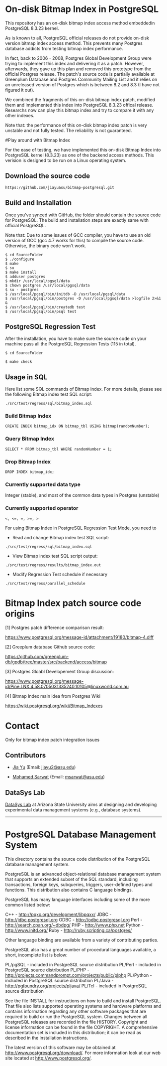 On-disk Bitmap Index in PostgreSQL
=====================================
This repository has an on-disk bitmap index access method embeddedin PostgreSQL 8.3.23 kernel.

As is known to all, PostgreSQL official releases do not provide on-disk version bitmap index access method. This prevents many Postgres database addicts from testing bitmap index performance.

In fact, back to 2006 - 2008, Postgres Global Development Group were trying to implement this index and delivering it as a patch. However, afterwards, they gave up this plan and removed this prototype from the official Postgres release. The patch's source code is partially available at Greenplum Database and Postgres Community Mailing List and it relies on an unreleased version of Postgres which is between 8.2 and 8.3 (I have not figured it out). 

We combined the fragments of this on-disk bitmap index patch, modified them and implemented this index into PostgreSQL 8.3.23 offical release. Researchs now can play this bitmap index and try to compare it with any other indexes. 

Note that: the performance of this on-disk bitmap index patch is very unstable and not fully tested. The reliability is not guaranteed.

#Play around with Bitmap Index

For the ease of testing, we have implemented this on-disk Bitmap Index into PostgreSQL kernel (8.3.23) as one of the backend access methods. This verision is designed to be run on a Linux operating system.

## Download the source code
```
https://github.com/jiayuasu/bitmap-postgresql.git
```
## Build and Installation
Once you've synced with GitHub, the folder should contain the source code for PostgreSQL. The build and installation steps are exactly same with official PostgreSQL.

Note that: Due to some issues of GCC compiler, you have to use an old version of GCC (gcc 4.7 works for this) to compile the source code. Otherwise, the binary code won't work.


```
$ cd SourceFolder
$ ./configure
$ make
$ su
$ make install
$ adduser postgres
$ mkdir /usr/local/pgsql/data
$ chown postgres /usr/local/pgsql/data
$ su - postgres
$ /usr/local/pgsql/bin/initdb -D /usr/local/pgsql/data
$ /usr/local/pgsql/bin/postgres -D /usr/local/pgsql/data >logfile 2>&1 &
$ /usr/local/pgsql/bin/createdb test
$ /usr/local/pgsql/bin/psql test
```

## PostgreSQL Regression Test

After the installation, you have to make sure the source code on your machine pass all the PostgreSQL Regression Tests (115 in total).
```
$ cd SourceFolder

$ make check
```

## Usage in SQL

Here list some SQL commands of Bitmap index. For more details, please see the following Bitmap index test SQL script:
```
./src/test/regress/sql/bitmap_index.sql

```

### Build Bitmap Index
```
CREATE INDEX bitmap_idx ON bitmap_tbl USING bitmap(randomNumber);

```

### Query Bitmap Index

```
SELECT * FROM bitmap_tbl WHERE randomNumber = 1;
```

### Drop Bitmap Index
```
DROP INDEX bitmap_idx;
```
### Currently supported data type

Integer (stable), and most of the common data types in Postgres (unstable)

### Currently supported operator

```
<, <=, =, >=, >
```



For using Bitmap Index in PostgreSQL Regression Test Mode, you need to

* Read and change Bitmap index test SQL script:

```
./src/test/regress/sql/bitmap_index.sql

```
* View Bitmap index test SQL script output:

```
./src/test/regress/results/bitmap_index.out

```

* Modify Regression Test schedule if necessary

```
./src/test/regress/parallel_schedule
```
# Bitmap Index patch source code origins

[1] Postgres patch difference comparison result:

https://www.postgresql.org/message-id/attachment/19180/bitmap-4.diff

[2] Greeplum database Github source code:

https://github.com/greenplum-db/gpdb/tree/master/src/backend/access/bitmap

[3] Postgres Gloabl Developement Group discussion:

https://www.postgresql.org/message-id/Pine.LNX.4.58.0705031335240.10105@linuxworld.com.au

[4] Bitmap Index main idea from Postgres Wiki

https://wiki.postgresql.org/wiki/Bitmap_Indexes



# Contact

Only for bitmap index patch integration issues

## Contributors
* [Jia Yu](http://www.public.asu.edu/~jiayu2/) (Email: jiayu2@asu.edu)

* [Mohamed Sarwat](http://faculty.engineering.asu.edu/sarwat/) (Email: msarwat@asu.edu)

## DataSys Lab
[DataSys Lab](http://www.datasyslab.org/) at Arizona State University aims at designing and developing experimental data management systems (e.g., database systems).

***
PostgreSQL Database Management System
=====================================
  
This directory contains the source code distribution of the PostgreSQL
database management system.

PostgreSQL is an advanced object-relational database management system
that supports an extended subset of the SQL standard, including
transactions, foreign keys, subqueries, triggers, user-defined types
and functions.  This distribution also contains C language bindings.

PostgreSQL has many language interfaces including some of the more
common listed below:

C++ - http://pqxx.org/development/libpqxx/
JDBC - http://jdbc.postgresql.org
ODBC - http://odbc.postgresql.org
Perl - http://search.cpan.org/~dbdpg/
PHP - http://www.php.net
Python - http://www.initd.org/
Ruby - http://ruby.scripting.ca/postgres/

Other language binding are available from a variety of contributing
parties.

PostgreSQL also has a great number of procedural languages available,
a short, incomplete list is below:

PL/pgSQL - included in PostgreSQL source distribution
PL/Perl - included in PostgreSQL source distribution
PL/PHP - http://projects.commandprompt.com/projects/public/plphp
PL/Python - included in PostgreSQL source distribution
PL/Java - http://pgfoundry.org/projects/pljava/
PL/Tcl - included in PostgreSQL source distribution

See the file INSTALL for instructions on how to build and install
PostgreSQL.  That file also lists supported operating systems and
hardware platforms and contains information regarding any other
software packages that are required to build or run the PostgreSQL
system.  Changes between all PostgreSQL releases are recorded in the
file HISTORY.  Copyright and license information can be found in the
file COPYRIGHT.  A comprehensive documentation set is included in this
distribution; it can be read as described in the installation
instructions.

The latest version of this software may be obtained at
http://www.postgresql.org/download/.  For more information look at our
web site located at http://www.postgresql.org/.


